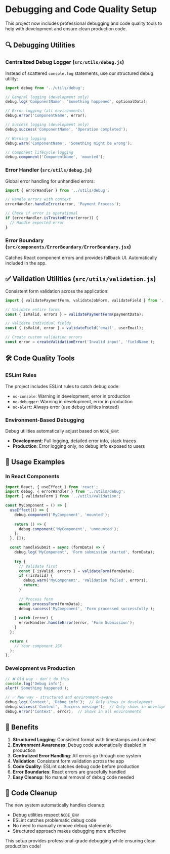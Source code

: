 # Debugging and Code Quality Setup

This project now includes professional debugging and code quality tools to help with development and ensure clean production code.

## 🔍 **Debugging Utilities**

### **Centralized Debug Logger** (`src/utils/debug.js`)

Instead of scattered `console.log` statements, use our structured debug utility:

```javascript
import debug from '../utils/debug';

// General logging (development only)
debug.log('ComponentName', 'Something happened', optionalData);

// Error logging (all environments)
debug.error('ComponentName', error);

// Success logging (development only)
debug.success('ComponentName', 'Operation completed');

// Warning logging
debug.warn('ComponentName', 'Something might be wrong');

// Component lifecycle logging
debug.component('ComponentName', 'mounted');
```

### **Error Handler** (`src/utils/debug.js`)

Global error handling for unhandled errors:

```javascript
import { errorHandler } from '../utils/debug';

// Handle errors with context
errorHandler.handleError(error, 'Payment Process');

// Check if error is operational
if (errorHandler.isTrustedError(error)) {
  // Handle expected error
}
```

### **Error Boundary** (`src/components/ErrorBoundary/ErrorBoundary.jsx`)

Catches React component errors and provides fallback UI. Automatically included in the app.

## ✅ **Validation Utilities** (`src/utils/validation.js`)

Consistent form validation across the application:

```javascript
import { validatePaymentForm, validateJobForm, validateField } from '../utils/validation';

// Validate entire forms
const { isValid, errors } = validatePaymentForm(paymentData);

// Validate individual fields
const { isValid, error } = validateField('email', userEmail);

// Create custom validation errors
const error = createValidationError('Invalid input', 'fieldName');
```

## 🛠 **Code Quality Tools**

### **ESLint Rules**

The project includes ESLint rules to catch debug code:

- `no-console`: Warning in development, error in production
- `no-debugger`: Warning in development, error in production  
- `no-alert`: Always error (use debug utilities instead)

### **Environment-Based Debugging**

Debug utilities automatically adjust based on `NODE_ENV`:

- **Development**: Full logging, detailed error info, stack traces
- **Production**: Error logging only, no debug info exposed to users

## 🚀 **Usage Examples**

### **In React Components**

```javascript
import React, { useEffect } from 'react';
import debug, { errorHandler } from '../utils/debug';
import { validateForm } from '../utils/validation';

const MyComponent = () => {
  useEffect(() => {
    debug.component('MyComponent', 'mounted');
    
    return () => {
      debug.component('MyComponent', 'unmounted');
    };
  }, []);

  const handleSubmit = async (formData) => {
    debug.log('MyComponent', 'Form submission started', formData);
    
    try {
      // Validate first
      const { isValid, errors } = validateForm(formData);
      if (!isValid) {
        debug.warn('MyComponent', 'Validation failed', errors);
        return;
      }
      
      // Process form
      await processForm(formData);
      debug.success('MyComponent', 'Form processed successfully');
      
    } catch (error) {
      errorHandler.handleError(error, 'Form Submission');
    }
  };

  return (
    // Your component JSX
  );
};
```

### **Development vs Production**

```javascript
// ❌ Old way - don't do this
console.log('Debug info');
alert('Something happened');

// ✅ New way - structured and environment-aware
debug.log('Context', 'Debug info');  // Only shows in development
debug.success('Context', 'Success message');  // Only shows in development
debug.error('Context', error);  // Shows in all environments
```

## 📝 **Benefits**

1. **Structured Logging**: Consistent format with timestamps and context
2. **Environment Awareness**: Debug code automatically disabled in production
3. **Centralized Error Handling**: All errors go through one system
4. **Validation**: Consistent form validation across the app
5. **Code Quality**: ESLint catches debug code before production
6. **Error Boundaries**: React errors are gracefully handled
7. **Easy Cleanup**: No manual removal of debug code needed

## 🧹 **Code Cleanup**

The new system automatically handles cleanup:

- Debug utilities respect `NODE_ENV`
- ESLint catches problematic debug code
- No need to manually remove debug statements
- Structured approach makes debugging more effective

This setup provides professional-grade debugging while ensuring clean production code!
